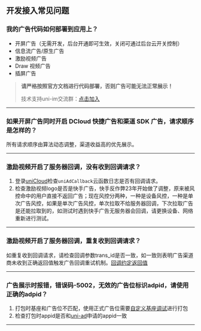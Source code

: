 ## 开发接入常见问题

### 我的广告代码如何部署到应用上？

- 开屏广告（无需开发，后台开通即可生效，关闭可通过后台云开关控制）
- 信息流广告/原生广告
- 激励视频广告
- Draw 视频广告
- 插屏广告

> **请严格按照官方文档进行代码部署，否则广告可能无法正常展示！**
>
> 技术支持uni-im交流群：[点击加入](https://im.dcloud.net.cn/#/?joinGroup=65d85fc09847e92db03ff81a)

---

### 如果开屏广告同时开启 DCloud 快捷广告和渠道 SDK 广告，请求顺序是怎样的？

所有请求顺序由算法动态调整，渠道收益高的优先展示。

---

### 激励视频开启了服务器回调，没有收到回调请求？

1. 登录[uniCloud](https://unicloud.dcloud.net.cn/)检查`uniAdCallback`云函数日志是否有回调请求。
2. 检查激励视频logo是否是快手广告，快手反作弊23年开始做了调整，原来被风控命中的用户直接不返回广告；现在风控分两种，一种是设备风控，一种是单次广告风控，如果是单次广告风控，单次拉取不给服务器回调，下次拉取广告是还能拉取到的，如测试时遇到快手广告无服务器会回调，请更换设备、网络重新进行测试。

---
### 激励视频开启了服务器回调，重复收到回调请求？

如重复收到回调请求，请检查回调参数trans_id是否一致，如一致则表明广告渠道商未收到正确返回值触发广告回调重试机制。[回调约定返回值](https://uniapp.dcloud.net.cn/uni-ad/ad-rewarded-video.html#%E5%BC%80%E5%8F%91%E8%80%85%E8%BF%94%E5%9B%9E%E6%95%B0%E6%8D%AE%E7%BA%A6%E5%AE%9A)

---

### 广告展示时报错，错误码-5002，无效的广告位标识adpid，请使用正确的adpid？
1. 打包时基座和广告位不匹配，使用正式广告位需要[自定义基座调试](https://uniapp.dcloud.net.cn/tutorial/run/run-app.html#customplayground)进行打包
2. 检查打包时appid是否和[uni-ad](https://uniad.dcloud.net.cn/)申请的appid一致

---

